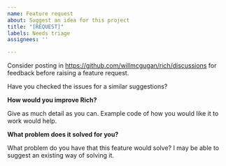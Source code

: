 ```yaml
---
name: Feature request
about: Suggest an idea for this project
title: "[REQUEST]"
labels: Needs triage
assignees: ''

---
```


Consider posting in https://github.com/willmcgugan/rich/discussions for feedback before raising a feature request.

Have you checked the issues for a similar suggestions?

**How would you improve Rich?**

Give as much detail as you can. Example code of how you would like it to work would help.

**What problem does it solved for you?**

What problem do you have that this feature would solve? I may be able to suggest an existing way of solving it.
